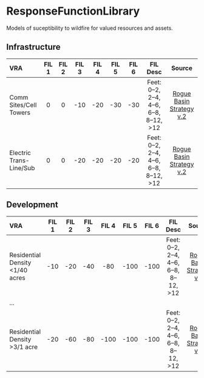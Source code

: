 # ResponseFunctionLibrary
Models of suceptibility to wildfire for valued resources and assets.

## Infrastructure

| VRA      | FIL 1     | FIL 2     | FIL 3     | FIL 4     | FIL 5     | FIL 6     | FIL Desc | Source |
| :------------- | :----------: | :----------: | :----------: | :----------: | :----------: | :----------: | :----------: | :-----------: |
|  Comm Sites/Cell Towers | 0   | 0    | -10    | -20    | -30    | -30    | Feet: 0–2, 2–4, 4–6, 6–8, 8–12, >12    | [Rogue Basin Strategy v.2](https://www.conservationgateway.org/ConservationPractices/FireLandscapes/LANDFIRE/Documents/Rogue%20Basin%20Cohesive%20Strategy.pdf)     |
|  Electric Trans-Line/Sub | 0   | 0    | -20    | -20    | -20    | -20    | Feet: 0–2, 2–4, 4–6, 6–8, 8–12, >12    | [Rogue Basin Strategy v.2](https://www.conservationgateway.org/ConservationPractices/FireLandscapes/LANDFIRE/Documents/Rogue%20Basin%20Cohesive%20Strategy.pdf)    |


## Development

| VRA      | FIL 1     | FIL 2     | FIL 3     | FIL 4     | FIL 5     | FIL 6     | FIL Desc | Source |
| :------------- | :----------: | :----------: | :----------: | :----------: | :----------: | :----------: | :----------: | :-----------: |
|  Residential Density <1/40 acres | -10  | -20    | -40    | -80    | -100    | -100    | Feet: 0–2, 2–4, 4–6, 6–8, 8–12, >12    | [Rogue Basin Strategy v.2](https://www.conservationgateway.org/ConservationPractices/FireLandscapes/LANDFIRE/Documents/Rogue%20Basin%20Cohesive%20Strategy.pdf)     |
| ...|
|  Residential Density >3/1 acre | -20   | -60    | -80    | -100    | -100    | -100    | Feet: 0–2, 2–4, 4–6, 6–8, 8–12, >12    | [Rogue Basin Strategy v.2](https://www.conservationgateway.org/ConservationPractices/FireLandscapes/LANDFIRE/Documents/Rogue%20Basin%20Cohesive%20Strategy.pdf)     |
